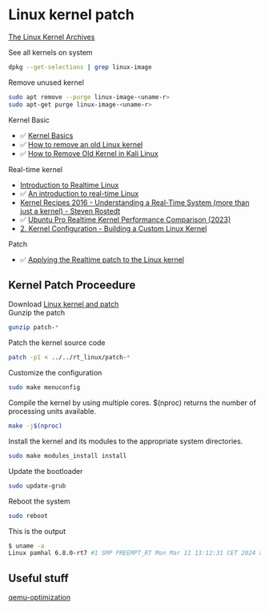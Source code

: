 # Linux kernel patch

[The Linux Kernel Archives](https://www.kernel.org/)  

See all kernels on system
```bash
dpkg --get-selections | grep linux-image
```
Remove unused kernel
```bash
sudo apt remove --purge linux-image-<uname-r>
sudo apt-get purge linux-image-<uname-r>
```

Kernel Basic  
- ✅ [Kernel Basics](https://www.youtube.com/watch?v=rTcnTOXf_jM)  
- ✅ [How to remove an old Linux kernel](https://www.youtube.com/watch?v=KIk0GqtzDsc)  
- ✅ [How to Remove Old Kernel in Kali Linux](https://www.youtube.com/watch?v=wOgxZG1imCA)  

Real-time kernel  
- [Introduction to Realtime Linux](https://www.youtube.com/watch?v=BKkX9WASfpI&list=PLmDQKQxAsgbak5aWa6WDKPvZeLcRKTUDE)  
- ✅ [An introduction to real-time Linux](https://www.youtube.com/watch?v=-wAo6bWh4jM)  
- [Kernel Recipes 2016 - Understanding a Real-Time System (more than just a kernel) - Steven Rostedt](https://www.youtube.com/watch?v=w3yT8zJe0Uw&list=PLwTK7uwfVP9cINa54L2ID3DNLv29RwdnU)  
- ✅ [Ubuntu Pro Realtime Kernel Performance Comparison (2023)](https://www.youtube.com/watch?v=sUDMG6ey9d0)  
- [2. Kernel Configuration - Building a Custom Linux Kernel](https://www.youtube.com/watch?v=T5SZERvLriA)  

Patch  
- ✅ [Applying the Realtime patch to the Linux kernel](https://www.youtube.com/watch?v=RSfMxKuyB7Ihttps://www.youtube.com/watch?v=RSfMxKuyB7I)  

## Kernel Patch Proceedure
Download [Linux kernel and patch](https://mirrors.edge.kernel.org/pub/linux/kernel/)  
Gunzip the patch
```bash
gunzip patch-*
```
Patch the kernel source code
```bash
patch -p1 < ../../rt_linux/patch-*
```  
Customize the configuration
```bash
sudo make menuconfig
```
Compile the kernel by using multiple cores. $(nproc) returns the number of processing units available. 
```bash
make -j$(nproc)
```
Install the kernel and its modules to the appropriate system directories.
```bash
sudo make modules_install install 
```
Update the bootloader
```bash
sudo update-grub
```
Reboot the system
```bash
sudo reboot 
```
This is the output 
```bash
$ uname -a
Linux pamhal 6.8.0-rt7 #1 SMP PREEMPT_RT Mon Mar 11 13:12:31 CET 2024 x86_64 x86_64 x86_64 GNU/Linux
```

## Useful stuff
[qemu-optimization](https://null-src.com/posts/qemu-optimization/post.php)